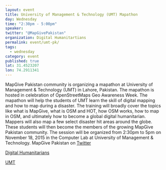 ```yaml
---
layout: event
title: University of Management & Technology (UMT) Mapathon
day: Wednesday
time: "2:30pm - 5:00pm"
speaker: 
twitter: "@MapGivePakistan"
organization: Digital Humanitartians 
permalink: event/umt-pk/
tags: 
  - wednesday
category: event
published: true
lat: 31.4523207
lon: 74.2911341
---
```


MapGive Pakistan community is organizing a mapathon at University of Management & Technology (UMT) in Lahore, Pakistan. The mapathon is hosted in celebration of OpenStreetMaps Geo Awareness Week. The mapathon will help the students of UMT learn the skill of digital mapping and how to map during a disaster. The training will broadly cover the topics like what is MapGive, what is OSM and HOT, how OSM works, how to map in OSM, and ultimately how to become a global digital humanitarian. Mappers will also map a few select disaster hit areas around the globe. These students will then become the members of the growing MapGive Pakistan community. The session will be organized from 2:30pm to 5pm on November 18, 2015 in the Computer Lab at University of Management & Technology.
MapGive Pakistan on [Twitter](http://twitter.com/MapGivePakistan)

[Digital Humanitarians](http://digitalhumanitarian.pk)

[UMT](http://www.umt.edu.pk/)

